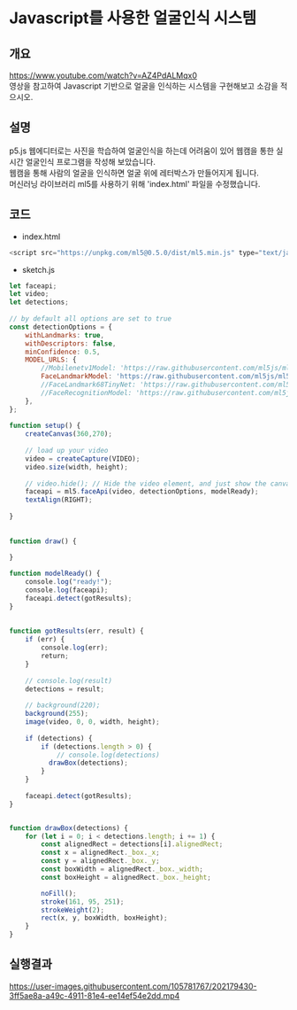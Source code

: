 Javascript를 사용한 얼굴인식 시스템
=============================
개요
---
https://www.youtube.com/watch?v=AZ4PdALMqx0   
영상을 참고하여 Javascript 기반으로 얼굴을 인식하는 시스템을 구현해보고 소감을 적으시오.

설명
---
p5.js 웹에디터로는 사진을 학습하여 얼굴인식을 하는데 어려움이 있어 웹캠을 통한 실시간 얼굴인식 프로그램을 작성해 보았습니다.   
웹캠을 통해 사람의 얼굴을 인식하면 얼굴 위에 레터박스가 만들어지게 됩니다.   
머신러닝 라이브러리 ml5를 사용하기 위해 'index.html' 파일을 수정했습니다.

코드
---
- index.html
~~~js
<script src="https://unpkg.com/ml5@0.5.0/dist/ml5.min.js" type="text/javascript"></script> 추가
~~~

- sketch.js
~~~js
let faceapi;
let video;
let detections;
 
// by default all options are set to true
const detectionOptions = {
    withLandmarks: true,
    withDescriptors: false,
    minConfidence: 0.5,
    MODEL_URLS: {
        //Mobilenetv1Model: 'https://raw.githubusercontent.com/ml5js/ml5-data-and-models/main/models/faceapi/ssd_mobilenetv1_model-weights_manifest.json',
        FaceLandmarkModel: 'https://raw.githubusercontent.com/ml5js/ml5-data-and-models/main/models/faceapi/face_landmark_68_model-weights_manifest.json',
        //FaceLandmark68TinyNet: 'https://raw.githubusercontent.com/ml5js/ml5-data-and-models/main/models/faceapi/face_landmark_68_tiny_model-weights_manifest.json',
        //FaceRecognitionModel: 'https://raw.githubusercontent.com/ml5js/ml5-data-and-models/main/models/faceapi/face_recognition_model-weights_manifest.json',
    },
};
 
function setup() {
    createCanvas(360,270);
 
    // load up your video
    video = createCapture(VIDEO);
    video.size(width, height);
 
    // video.hide(); // Hide the video element, and just show the canvas
    faceapi = ml5.faceApi(video, detectionOptions, modelReady);
    textAlign(RIGHT);
 
}
 
 
function draw() {
 
}

function modelReady() {
    console.log("ready!");
    console.log(faceapi);
    faceapi.detect(gotResults);
}
 
 
function gotResults(err, result) {
    if (err) {
        console.log(err);
        return;
    }
 
    // console.log(result)
    detections = result;
 
    // background(220);
    background(255);
    image(video, 0, 0, width, height);
 
    if (detections) {
        if (detections.length > 0) {
            // console.log(detections)
          drawBox(detections);
        }
    }
 
    faceapi.detect(gotResults);
}


function drawBox(detections) {
    for (let i = 0; i < detections.length; i += 1) {
        const alignedRect = detections[i].alignedRect;
        const x = alignedRect._box._x;
        const y = alignedRect._box._y;
        const boxWidth = alignedRect._box._width;
        const boxHeight = alignedRect._box._height;

        noFill();
        stroke(161, 95, 251);
        strokeWeight(2);
        rect(x, y, boxWidth, boxHeight);
    }
}
~~~

실행결과
------

https://user-images.githubusercontent.com/105781767/202179430-3ff5ae8a-a49c-4911-81e4-ee14ef54e2dd.mp4

